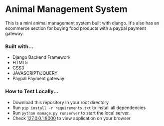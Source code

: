 # Animal Management System

This is a mini animal management system built with django. It's also has an ecommerce section for buying food products with a paypal payment gateway.

### Built with...

* Django Backend Framework
* HTML5
* CSS3
* JAVASCRIPT/JQUERY
* Paypal Payment gateway


### How to Test Locally...

* Download this repository
In your root directory
* Run `pip install -r requirements.txt` to install all dependencies
* Run `python manage.py runserver` to start the local server.
* Check [127.0.0.1:8000](http://127.0.0.1:8000) to view application on your browser
